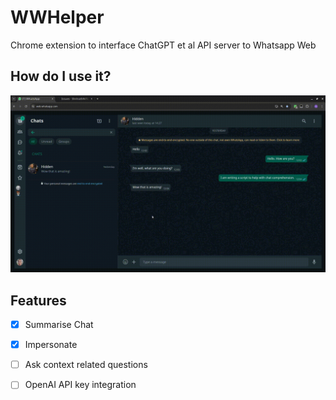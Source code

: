 # WWHelper
Chrome extension to interface ChatGPT et al API server to Whatsapp Web

## How do I use it?
![How to use?](https://raw.githubusercontent.com/ShrinathN/WWHelper/main/img/how_to_use.gif)

## Features
- [X] Summarise Chat
- [X] Impersonate
- [ ] Ask context related questions
- [ ] OpenAI API key integration


